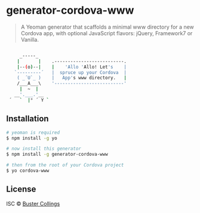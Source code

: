 # generator-cordova-www

> A Yeoman generator that scaffolds a minimal www directory for a new Cordova app, with optional JavaScript flavors: jQuery, Framework7 or Vanilla.

```sh

     _-----_
    |       |    .--------------------------.
    |--(o)--|    |    'Allo 'Allo! Let's    |
   `---------´   |  spruce up your Cordova  |
    ( _´U`_ )    |   App's www directory.   |
    /___A___\    '--------------------------'
     |  ~  |
   __'.___.'__
 ´   `  |° ´ Y `

```

## Installation

```sh
# yeoman is required
$ npm install -g yo

# now install this generator
$ npm install -g generator-cordova-www

# then from the root of your Cordova project
$ yo cordova-www
```

## License

ISC &copy; [Buster Collings](https://about.me/buster)
